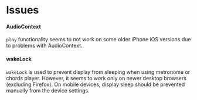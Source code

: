 # Issues

#### AudioContext

`play` functionality seems to not work on some older iPhone iOS versions due to problems with AudioContext.

#### wakeLock

`wakeLock` is used to prevent display from sleeping when using metronome or chords player. However, it seems to work only on newer desktop browsers (excluding Firefox). On mobile devices, display sleep should be prevented manually from the device settings.

